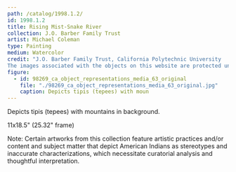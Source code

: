 ```yaml
---
path: /catalog/1998.1.2/
id: 1998.1.2
title: Rising Mist-Snake River
collection: J.O. Barber Family Trust
artist: Michael Coleman
type: Painting
medium: Watercolor
credit: "J.O. Barber Family Trust, California Polytechnic University
The images associated with the objects on this website are protected under United States copyright laws. We are pleased to share these materials as an educational resource for the public for non-commercial, educational and personal use only, or for fair use as defined by law."
figure:
  - id: 98269_ca_object_representations_media_63_original
    file: "./98269_ca_object_representations_media_63_original.jpg"
    caption: Depicts tipis (tepees) with moun
---
```

Depicts tipis (tepees) with mountains in background.

11x18.5"
(25.32" frame)

Note: Certain artworks from this collection feature artistic practices and/or content and subject matter that depict American Indians as stereotypes and inaccurate characterizations, which necessitate curatorial analysis and thoughtful interpretation.
